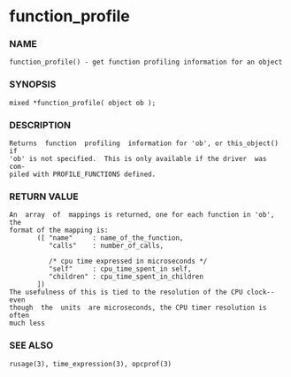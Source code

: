 # function_profile

### NAME

    function_profile() - get function profiling information for an object

### SYNOPSIS

    mixed *function_profile( object ob );

### DESCRIPTION

    Returns  function  profiling  information for 'ob', or this_object() if
    'ob' is not specified.  This is only available if the driver  was  com‐
    piled with PROFILE_FUNCTIONS defined.

### RETURN VALUE

    An  array  of  mappings is returned, one for each function in 'ob', the
    format of the mapping is:
           ([ "name"     : name_of_the_function,
              "calls"    : number_of_calls,

              /* cpu time expressed in microseconds */
              "self"     : cpu_time_spent_in self,
              "children" : cpu_time_spent_in_children
           ])
    The usefulness of this is tied to the resolution of the CPU clock--even
    though  the  units  are microseconds, the CPU timer resolution is often
    much less

### SEE ALSO

    rusage(3), time_expression(3), opcprof(3)

